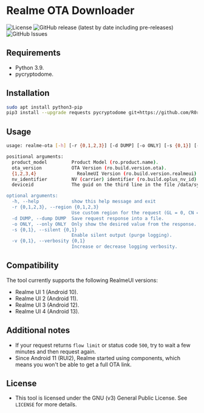 # Realme OTA Downloader
![License](https://img.shields.io/github/license/R0rt1z2/realme-ota)
![GitHub release (latest by date including pre-releases)](https://img.shields.io/github/v/release/R0rt1z2/realme-ota?include_prereleases)
![GitHub Issues](https://img.shields.io/github/issues-raw/R0rt1z2/realme-ota?color=red)

## Requirements
* Python 3.9.
* pycryptodome.

## Installation
```bash
sudo apt install python3-pip
pip3 install --upgrade requests pycryptodome git+https://github.com/R0rt1z2/realme-ota
```

## Usage
```bash
usage: realme-ota [-h] [-r {0,1,2,3}] [-d DUMP] [-o ONLY] [-s {0,1}] [-v {0,1}] product_model ota_version {1,2,3} nv_identifier deviceid

positional arguments:
  product_model         Product Model (ro.product.name).
  ota_version           OTA Version (ro.build.version.ota).
  {1,2,3,4}               RealmeUI Version (ro.build.version.realmeui).
  nv_identifier         NV (carrier) identifier (ro.build.oplus_nv_id) (if none, provide 0).
  deviceid              The guid on the third line in the file /data/system/openid_config.xml that for extracting CBT in China, if you don't need, provide 0

optional arguments:
  -h, --help            show this help message and exit
  -r {0,1,2,3}, --region {0,1,2,3}
                        Use custom region for the request (GL = 0, CN = 1, IN = 2, EU = 3).
  -d DUMP, --dump DUMP  Save request response into a file.
  -o ONLY, --only ONLY  Only show the desired value from the response.
  -s {0,1}, --silent {0,1}
                        Enable silent output (purge logging).
  -v {0,1}, --verbosity {0,1}
                        Increase or decrease logging verbosity.
```

## Compatibility
The tool currently supports the following RealmeUI versions:
* Realme UI 1 (Android 10).
* Realme UI 2 (Android 11).
* Realme UI 3 (Android 12).
* Realme UI 4 (Android 13).

## Additional notes
* If your request returns `flow limit` or status code `500`, try to wait a few minutes and then request again.
* Since Android 11 (RUI2), Realme started using components, which means you won't be able to get a full OTA link.

## License
* This tool is licensed under the GNU (v3) General Public License. See `LICENSE` for more details.
